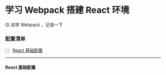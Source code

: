 # 学习 Webpack 搭建 React 环境

:blush: 初学 Webpack ，记录一下

### 配置清单

- [ ] <a href="#react-基础配置">React 基础配置</a>

***

#### React 基础配置
